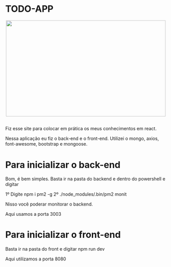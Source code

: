 # TODO-APP
<div align="center">
  <img width=500 height=300 src="https://github.com/user-attachments/assets/1ed71c62-970b-45a0-bb98-82a9f9936e7b" />
</div>

##

Fiz esse site para colocar em prática os meus conhecimentos em react.

Nessa aplicação eu fiz o back-end e o front-end. Utilizei o mongo, axios, font-awesome, bootstrap e mongoose.

# Para inicializar o back-end

Bom, é bem simples. Basta ir na pasta do backend e dentro do powershell e digitar 

1º Digite npm i pm2 -g 
2º ./node_modules/.bin/pm2 monit

Nisso você poderar monitorar o backend.

Aqui usamos a porta 3003
##

# Para inicializar o front-end

Basta ir na pasta do front e digitar npm run dev

Aqui utilizamos a porta 8080
